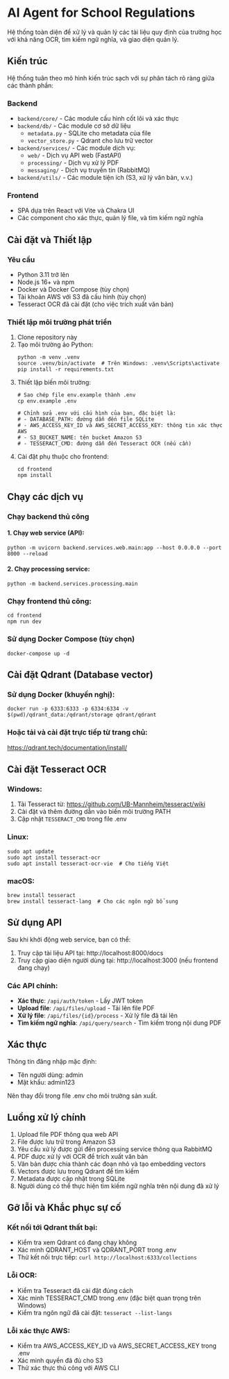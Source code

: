 # AI Agent for School Regulations

Hệ thống toàn diện để xử lý và quản lý các tài liệu quy định của trường học với khả năng OCR, tìm kiếm ngữ nghĩa, và giao diện quản lý.

## Kiến trúc

Hệ thống tuân theo mô hình kiến trúc sạch với sự phân tách rõ ràng giữa các thành phần:

### Backend

- `backend/core/` - Các module cấu hình cốt lõi và xác thực
- `backend/db/` - Các module cơ sở dữ liệu
  - `metadata.py` - SQLite cho metadata của file
  - `vector_store.py` - Qdrant cho lưu trữ vector
- `backend/services/` - Các module dịch vụ:
  - `web/` - Dịch vụ API web (FastAPI)
  - `processing/` - Dịch vụ xử lý PDF
  - `messaging/` - Dịch vụ truyền tin (RabbitMQ)
- `backend/utils/` - Các module tiện ích (S3, xử lý văn bản, v.v.)

### Frontend

- SPA dựa trên React với Vite và Chakra UI
- Các component cho xác thực, quản lý file, và tìm kiếm ngữ nghĩa

## Cài đặt và Thiết lập

### Yêu cầu

- Python 3.11 trở lên
- Node.js 16+ và npm
- Docker và Docker Compose (tùy chọn)
- Tài khoản AWS với S3 đã cấu hình (tùy chọn)
- Tesseract OCR đã cài đặt (cho việc trích xuất văn bản)

### Thiết lập môi trường phát triển

1. Clone repository này
2. Tạo môi trường ảo Python:
   ```
   python -m venv .venv
   source .venv/bin/activate  # Trên Windows: .venv\Scripts\activate
   pip install -r requirements.txt
   ```
3. Thiết lập biến môi trường:
   ```
   # Sao chép file env.example thành .env
   cp env.example .env
   
   # Chỉnh sửa .env với cấu hình của bạn, đặc biệt là:
   # - DATABASE_PATH: đường dẫn đến file SQLite
   # - AWS_ACCESS_KEY_ID và AWS_SECRET_ACCESS_KEY: thông tin xác thực AWS
   # - S3_BUCKET_NAME: tên bucket Amazon S3
   # - TESSERACT_CMD: đường dẫn đến Tesseract OCR (nếu cần)
   ```
4. Cài đặt phụ thuộc cho frontend:
   ```
   cd frontend
   npm install
   ```

## Chạy các dịch vụ

### Chạy backend thủ công

#### 1. Chạy web service (API):
```
python -m uvicorn backend.services.web.main:app --host 0.0.0.0 --port 8000 --reload
```

#### 2. Chạy processing service:
```
python -m backend.services.processing.main
```

### Chạy frontend thủ công:
```
cd frontend
npm run dev
```

### Sử dụng Docker Compose (tùy chọn)

```
docker-compose up -d
```

## Cài đặt Qdrant (Database vector)

### Sử dụng Docker (khuyến nghị):
```
docker run -p 6333:6333 -p 6334:6334 -v $(pwd)/qdrant_data:/qdrant/storage qdrant/qdrant
```

### Hoặc tải và cài đặt trực tiếp từ trang chủ:
https://qdrant.tech/documentation/install/

## Cài đặt Tesseract OCR

### Windows:
1. Tải Tesseract từ: https://github.com/UB-Mannheim/tesseract/wiki
2. Cài đặt và thêm đường dẫn vào biến môi trường PATH
3. Cập nhật `TESSERACT_CMD` trong file .env

### Linux:
```
sudo apt update
sudo apt install tesseract-ocr
sudo apt install tesseract-ocr-vie  # Cho tiếng Việt
```

### macOS:
```
brew install tesseract
brew install tesseract-lang  # Cho các ngôn ngữ bổ sung
```

## Sử dụng API

Sau khi khởi động web service, bạn có thể:

1. Truy cập tài liệu API tại: http://localhost:8000/docs
2. Truy cập giao diện người dùng tại: http://localhost:3000 (nếu frontend đang chạy)

### Các API chính:

- **Xác thực**: `/api/auth/token` - Lấy JWT token
- **Upload file**: `/api/files/upload` - Tải lên file PDF
- **Xử lý file**: `/api/files/{id}/process` - Xử lý file đã tải lên
- **Tìm kiếm ngữ nghĩa**: `/api/query/search` - Tìm kiếm trong nội dung PDF

## Xác thực

Thông tin đăng nhập mặc định:
- Tên người dùng: admin
- Mật khẩu: admin123

Nên thay đổi trong file .env cho môi trường sản xuất.

## Luồng xử lý chính

1. Upload file PDF thông qua web API
2. File được lưu trữ trong Amazon S3
3. Yêu cầu xử lý được gửi đến processing service thông qua RabbitMQ
4. PDF được xử lý với OCR để trích xuất văn bản
5. Văn bản được chia thành các đoạn nhỏ và tạo embedding vectors
6. Vectors được lưu trong Qdrant để tìm kiếm
7. Metadata được cập nhật trong SQLite
8. Người dùng có thể thực hiện tìm kiếm ngữ nghĩa trên nội dung đã xử lý

## Gỡ lỗi và Khắc phục sự cố

### Kết nối tới Qdrant thất bại:
- Kiểm tra xem Qdrant có đang chạy không
- Xác minh QDRANT_HOST và QDRANT_PORT trong .env
- Thử kết nối trực tiếp: `curl http://localhost:6333/collections`

### Lỗi OCR:
- Kiểm tra Tesseract đã cài đặt đúng cách
- Xác minh TESSERACT_CMD trong .env (đặc biệt quan trọng trên Windows)
- Kiểm tra ngôn ngữ đã cài đặt: `tesseract --list-langs`

### Lỗi xác thực AWS:
- Kiểm tra AWS_ACCESS_KEY_ID và AWS_SECRET_ACCESS_KEY trong .env
- Xác minh quyền đã đủ cho S3
- Thử xác thực thủ công với AWS CLI 